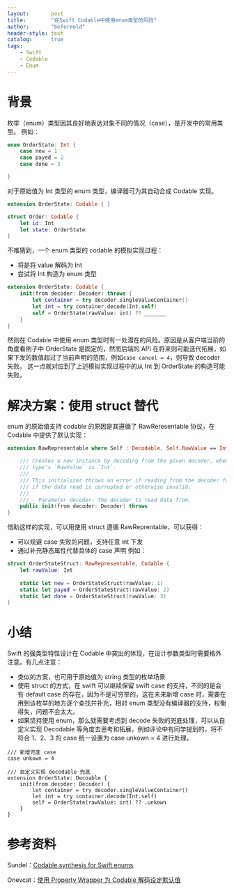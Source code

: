 ```yaml
---
layout:       post
title:        "在Swift Codable中使用enum类型的风险"
author:       "beforeold"
header-style: text
catalog:      true
tags:
    - Swift
    - Codable
    - Enum
---
```


# 背景
枚举（enum）类型因其良好地表达对象不同的情况（case），是开发中的常用类型。
例如：

```Swift
enum OrderState: Int {
    case new = 1
    case payed = 2
    case done = 3

}
```

对于原始值为 Int 类型的 enum 类型，编译器可为其自动合成 Codable 实现。

```Swift
extension OrderState: Codable { }

struct Order: Codable {
    let id: Int
    let state: OrderState
}
```

不难猜到，一个 enum 类型的 codable 的模拟实现过程：
- 将是将 value 解码为 Int
- 尝试将 Int 构造为 enum 类型

```Swift
extension OrderState: Codable {
    init(from decoder: Decoder) throws {
        let container = try decoder.singleValueContainer()
        let int = try container.decode(Int.self)
        self = OrderState(rawValue: int) ?? _______
    }
}
```

然则在 Codable 中使用 enum 类型时有一处潜在的风险。原因是从客户端当前的角度看例子中 OrderState 是固定的，然而后端的 API 在将来则可能迭代拓展，如果下发的数值超过了当前声明的范围，例如```case cancel = 4```，则导致 decoder 失败。
这一点就对应到了上述模拟实现过程中的从 Int 到 OrderState 的构造可能失败。

# 解决方案：使用 struct 替代
enum 的原始值支持 codable 的原因是其遵循了 RawReresentable 协议，在 Codable 中提供了默认实现：

```Swift
extension RawRepresentable where Self : Decodable, Self.RawValue == Int {

    /// Creates a new instance by decoding from the given decoder, when the
    /// type's `RawValue` is `Int`.
    ///
    /// This initializer throws an error if reading from the decoder fails, or
    /// if the data read is corrupted or otherwise invalid.
    ///
    /// - Parameter decoder: The decoder to read data from.
    public init(from decoder: Decoder) throws
}
```

借助这样的实现，可以用使用 struct 遵循 RawReprentable，可以获得：
- 可以规避 case 失败的问题，支持任意 int 下发
- 通过补充静态属性代替具体的 case 声明
例如：

```Swift
struct OrderStateStruct: RawRepresentable, Codable {
    let rawValue: Int
    
    static let new = OrderStateStruct(rawValue: 1)
    static let payed = OrderStateStruct(rawValue: 2)
    static let done = OrderStateStruct(rawValue: 3)
}
```

# 小结
Swift 的强类型特性设计在 Codable 中突出的体现，在设计参数类型时需要格外注意。有几点注意：
- 类似的方案，也可用于原始值为 string 类型的枚举场景
- 使用 struct 的方式，在 swift 可以继续保留 swift case 的支持，不同的是会有 default case 的存在，因为不是可穷举的，这在未来新增 case 时，需要在用到该枚举的地方逐个查找并补充，相对 enum 类型没有编译器的支持，权衡得失，问题不会太大。 
- 如果坚持使用 enum，那么就需要考虑到 decode 失败的兜底处理，可以从自定义实现 Decodable 等角度去思考和拓展，例如评论中有同学提到的，将不符合 1、2、3 的 case 统一设置为 case unkown = 4 进行处理。

```Swfit
/// 新增兜底 case
case unkown = 4

/// 自定义实现 decodable 兜底
extension OrderState: Decoable {
    init(from decoder: Decoder) {
        let container = try decoder.singleValueContainer()
        let int = try container.decode(Int.self)
        self = OrderState(rawValue: int) ?? .unkown
    }
}
```


# 参考资料
Sundel：[Codable synthesis for Swift enums](https://www.swiftbysundell.com/articles/codable-synthesis-for-swift-enums/)

Onevcat：[使用 Property Wrapper 为 Codable 解码设定默认值](https://onevcat.com/2020/11/codable-default/)